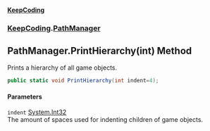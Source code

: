 #### [KeepCoding](index.md 'index')
### [KeepCoding](KeepCoding.md 'KeepCoding').[PathManager](PathManager.md 'KeepCoding.PathManager')
## PathManager.PrintHierarchy(int) Method
Prints a hierarchy of all game objects.  
```csharp
public static void PrintHierarchy(int indent=4);
```
#### Parameters
<a name='KeepCoding.PathManager.PrintHierarchy(int).indent'></a>
`indent` [System.Int32](https://docs.microsoft.com/en-us/dotnet/api/System.Int32 'System.Int32')  
The amount of spaces used for indenting children of game objects.
  
